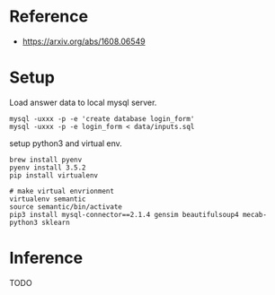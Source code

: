 # Reference

- https://arxiv.org/abs/1608.06549

# Setup

Load answer data to local mysql server.

```
mysql -uxxx -p -e 'create database login_form'
mysql -uxxx -p -e login_form < data/inputs.sql
```

setup python3 and virtual env.

```
brew install pyenv
pyenv install 3.5.2
pip install virtualenv

# make virtual envrionment
virtualenv semantic
source semantic/bin/activate
pip3 install mysql-connector==2.1.4 gensim beautifulsoup4 mecab-python3 sklearn
```

# Inference

TODO
